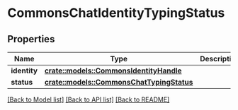 # CommonsChatIdentityTypingStatus

## Properties

Name | Type | Description | Notes
------------ | ------------- | ------------- | -------------
**identity** | [**crate::models::CommonsIdentityHandle**](CommonsIdentityHandle.md) |  | 
**status** | [**crate::models::CommonsChatTypingStatus**](CommonsChatTypingStatus.md) |  | 

[[Back to Model list]](../README.md#documentation-for-models) [[Back to API list]](../README.md#documentation-for-api-endpoints) [[Back to README]](../README.md)


